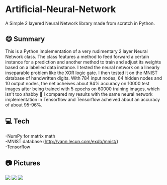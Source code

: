 # Artificial-Neural-Network
A Simple 2 layered Neural Network library made from scratch in Python.

## 😄 Summary 
This is a Python implementation of a very rudimentary 2 layer Neural Network class. The class features a method to feed forward a certain instance for a prediction and another method to train and adjust its weights based on a labelled data instance. I tested the neural network on a linearly inseparable problem like the XOR logic gate. I then tested it on the MNIST database of handwritten digits. With 784 input nodes, 64 hidden nodes and 10 output nodes, the net acheives about 94% accuracy on 10000 test images after being trained with 5 epochs on 60000 training images, which isn't too shabby 🤷 I compared my results with the same neural network implementation in Tensorflow and Tensorflow acheived about an accuracy of about 95-96%. 

## 💻 Tech 
-NumPy for matrix math <br />
-MNIST database (http://yann.lecun.com/exdb/mnist/)<br />
-Tensorflow

## 📷 Pictures 
![](images/xor.png)
![](images/mnist_nn.png)
![](images/mnist_tf.png)

